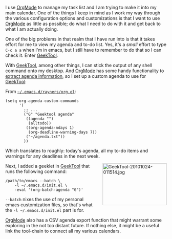 I use [OrgMode][orgmode] to manage my task list and I am trying to make it into my main calendar.  One of the things I keep in mind as I work my way through the various configuration options and customizations is that I want to use [OrgMode][orgmode] as little as possible; do what I need to do with it and get back to what I am actually doing.

One of the big problems in that realm that I have run into is that it takes effort for me to view my agenda and to-do list.  Yes, it's a _small_ effort to type `C-c a a` when I'm in emacs, but I still have to remember to do that so I can check it.  Enter [GeekTool][geektool].

With [GeekTool][geektool], among other things, I can stick the output of any shell command onto my desktop.  And [OrgMode][orgmode] has some handy functionality to [extract agenda information](http://orgmode.org/manual/Extracting-agenda-information.html), so I set up a custom agenda to use for [GeekTool][geektool]:

From [`~/.emacs.d/rayners/org.el`](http://github.com/rayners/emacs.d/blob/master/rayners/org.el):

    (setq org-agenda-custom-commands
          '(
            ;; ...
            ("G" "Geektool agenda"
             ((agenda "")
              (alltodo))
             ((org-agenda-ndays 1)
              (org-deadline-warning-days 7))
             ("~/agenda.txt"))
            ))

Which translates to roughly: today's agenda, all my to-do items and warnings for any deadlines in the next week.

<a href="http://rayners.org/assets_c/2010/10/GeekTool-20101024-011514-20.html" onclick="window.open('http://rayners.org/assets_c/2010/10/GeekTool-20101024-011514-20.html','popup','width=624,height=410,scrollbars=no,resizable=no,toolbar=no,directories=no,location=no,menubar=no,status=no,left=0,top=0'); return false"><img src="http://rayners.org/assets_c/2010/10/GeekTool-20101024-011514-thumb-200x131-20.jpg" width="200" height="131" alt="GeekTool-20101024-011514.jpg" class="mt-image-right" style="float: right; margin: 0 0 20px 20px;" /></a>

Next, I added a geeklet in [GeekTool][geektool] that runs the following command: 

    /path/to/emacs --batch \
        -l ~/.emacs.d/init.el \
        -eval '(org-batch-agenda "G")'

 `--batch` nixes the use of my personal emacs customization files, so that's what the `-l ~/.emacs.d/init.el` part is for.

[OrgMode][orgmode] also has a CSV agenda export function that might warrant some exploring in the not too distant future.  If nothing else, it might be a useful link the tool-chain to connect all my various calendars.

  [orgmode]: http://orgmode.org/
  [geektool]: http://projects.tynsoe.org/en/geektool/
